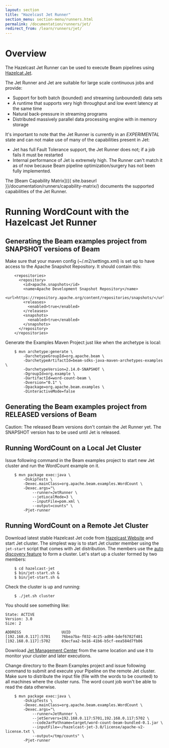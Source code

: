```yaml
---
layout: section
title: "Hazelcast Jet Runner"
section_menu: section-menu/runners.html
permalink: /documentation/runners/jet/
redirect_from: /learn/runners/jet/
---
```

<!--
Licensed under the Apache License, Version 2.0 (the "License");
you may not use this file except in compliance with the License.
You may obtain a copy of the License at

http://www.apache.org/licenses/LICENSE-2.0

Unless required by applicable law or agreed to in writing, software
distributed under the License is distributed on an "AS IS" BASIS,
WITHOUT WARRANTIES OR CONDITIONS OF ANY KIND, either express or implied.
See the License for the specific language governing permissions and
limitations under the License.
-->

# Overview

The Hazelcast Jet Runner can be used to execute Beam pipelines using [Hazelcat
Jet](https://jet.hazelcast.org/). 

The Jet Runner and Jet are suitable for large scale continuous jobs and provide:
* Support for both batch (bounded) and streaming (unbounded) data sets
* A runtime that supports very high throughput and low event latency at the same time
* Natural back-pressure in streaming programs
* Distributed massively parallel data processing engine with in memory storage 

It's important to note that the Jet Runner is currently in an *EXPERIMENTAL* state and can not make use of many of
the capabilities present in Jet:
* Jet has full Fault Tolerance support, the Jet Runner does not; if a job fails it must be restarted
* Internal performance of Jet is extremely high. 
The Runner can't match it as of now because Beam pipeline optimization/surgery has not been fully implemented.

The [Beam Capability Matrix]({{ site.baseurl }}/documentation/runners/capability-matrix/) documents the
supported capabilities of the Jet Runner.

# Running WordCount with the Hazelcast Jet Runner

## Generating the Beam examples project from SNAPSHOT versions of Beam ##
Make sure that your maven config (~/.m2/settings.xml) is set up to have access to the Apache Snapshot Repository. It 
should contain this:
```
    <repositories>
      <repository>
        <id>apache.snapshots</id>
        <name>Apache Development Snapshot Repository</name>
        <url>https://repository.apache.org/content/repositories/snapshots/</url>
        <releases>
          <enabled>true</enabled>
        </releases>
        <snapshots>
          <enabled>true</enabled>
        </snapshots>
      </repository>
    </repositories>
```

Generate the Examples Maven Project just like when the archetype is local:
```
    $ mvn archetype:generate \
        -DarchetypeGroupId=org.apache.beam \
        -DarchetypeArtifactId=beam-sdks-java-maven-archetypes-examples \
        -DarchetypeVersion=2.14.0-SNAPSHOT \
        -DgroupId=org.example \
        -DartifactId=word-count-beam \
        -Dversion="0.1" \
        -Dpackage=org.apache.beam.examples \
        -DinteractiveMode=false
```

## Generating the Beam examples project from RELEASED versions of Beam ##

Caution: The released Beam versions don't contain the Jet Runner yet. The SNAPSHOT version has to be used until Jet is released.

## Running WordCount on a Local Jet Cluster ##
Issue following command in the Beam examples project to start new Jet cluster and run the WordCount example on it.
```
    $ mvn package exec:java \
        -DskipTests \
        -Dexec.mainClass=org.apache.beam.examples.WordCount \
        -Dexec.args="\
            --runner=JetRunner \
            --jetLocalMode=3 \
            --inputFile=pom.xml \
            --output=counts" \
        -Pjet-runner
```

## Running WordCount on a Remote Jet Cluster ##
Download latest stable Hazelcast Jet code from [Hazelcast Website](https://jet.hazelcast.org/download/) and 
start Jet cluster. 
The simplest way is to start Jet cluster member using the `jet-start` script that comes with Jet distribution.
The members use the [auto discovery feature](https://docs.hazelcast.org/docs/3.12/manual/html-single/index.html#setting-up-clusters) 
to form a cluster. Let's start up a cluster formed by two members:

```
    $ cd hazelcast-jet
    $ bin/jet-start.sh &
    $ bin/jet-start.sh &
```

Check the cluster is up and running:
```
    $ ./jet.sh cluster
```

You should see something like:
```
State: ACTIVE
Version: 3.0
Size: 2

ADDRESS                  UUID               
[192.168.0.117]:5701     76bea7ba-f032-4c25-ad04-bdef6782f481
[192.168.0.117]:5702     03ecfaa2-be16-41b6-b5cf-eea584d7fb86
```

Download [Jet Management Center](https://docs.hazelcast.org/docs/jet-management-center/3.0/manual/)
from the same location and use it to monitor your cluster and later executions.

Change directory to the Beam Examples project and issue following command to submit and execute your 
Pipeline on the remote Jet cluster.
Make sure to distribute the input file (file with the words to be counted) to all machines where the
cluster runs. The word count job won't be able to read the data otherwise.

```
    $ mvn package exec:java \
        -DskipTests \
        -Dexec.mainClass=org.apache.beam.examples.WordCount \
        -Dexec.args="\
            --runner=JetRunner \
            --jetServers=192.168.0.117:5701,192.168.0.117:5702 \
            --codeJarPathname=target/word-count-beam-bundled-0.1.jar \
            --inputFile=~/hazelcast-jet-3.0/license/apache-v2-license.txt \
            --output=/tmp/counts" \
        -Pjet-runner
```

